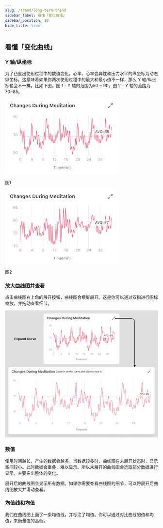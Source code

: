```yaml
---
slug: /trend/long-term-trend
sidebar_label: 看懂「变化曲线」
sidebar_position: 10
hide_title: true
---
```


## 看懂「变化曲线」

### Y 轴/纵坐标
为了凸显出使用过程中的数值变化，心率、心率变异性和压力水平的纵坐标为动态纵坐标。这意味着如果你两次使用过程中的最大和最小值不一样，那么 Y 轴/纵坐标也会不一样。比如下图，图 1 - Y 轴的范围为50 ~ 90，图 2 - Y 轴的范围为 70~85。

![Y 轴/纵坐标](Image3/figma1.png)

图1

![Y 轴/纵坐标](Image3/figma2.png)

图2

### 放大曲线图并查看
点击曲线图右上角的展开按钮，曲线图会横屏展开。这是你可以通过双指进行图标缩放，并拖动查看细节。

![放大曲线图并查看](Image3/figma3.png)

### 数值
使用时间越长，产生的数据会越多。当数据较多时，曲线图在未展开状态时，显示空间较小。此时数据会重叠，难以显示。所以未展开的曲线图会选取部分数据进行显示，主要突出整体的变化。

展开后的曲线图会显示所有数据。如果你需要查看曲线图的细节，可以将展开后曲线图放大并滑动查看。

### 均值线和均值

我们在曲线图上画了一条均值线，并标注了均值。你可以通过对比曲线的值和均值，来衡量值的高低。
